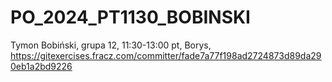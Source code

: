 # PO_2024_PT1130_BOBINSKI

Tymon Bobiński,
grupa 12, 11:30-13:00 pt,
Borys,
https://gitexercises.fracz.com/committer/fade7a77f198ad2724873d89da290eb1a2bd9226
